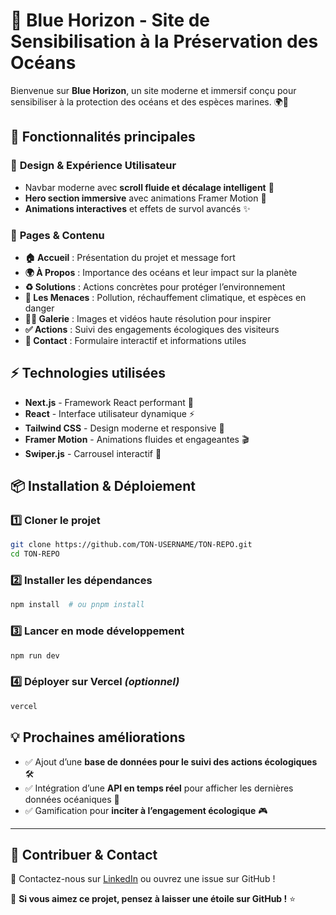 # 🌊 Blue Horizon - Site de Sensibilisation à la Préservation des Océans

Bienvenue sur **Blue Horizon**, un site moderne et immersif conçu pour sensibiliser à la protection des océans et des espèces marines. 🌍🐬

## 🚀 Fonctionnalités principales

### 🎨 **Design & Expérience Utilisateur**
- Navbar moderne avec **scroll fluide et décalage intelligent** 📜
- **Hero section immersive** avec animations Framer Motion 🎥
- **Animations interactives** et effets de survol avancés ✨

### 📖 **Pages & Contenu**
- **🏠 Accueil** : Présentation du projet et message fort 
- **🌍 À Propos** : Importance des océans et leur impact sur la planète 
- **♻️ Solutions** : Actions concrètes pour protéger l’environnement 
- **🚨 Les Menaces** : Pollution, réchauffement climatique, et espèces en danger 
- **🎥📸 Galerie** : Images et vidéos haute résolution pour inspirer 
- **✅ Actions** : Suivi des engagements écologiques des visiteurs 
- **📩 Contact** : Formulaire interactif et informations utiles 

## ⚡ Technologies utilisées
- **Next.js** - Framework React performant 🚀
- **React** - Interface utilisateur dynamique ⚡
- **Tailwind CSS** - Design moderne et responsive 💎
- **Framer Motion** - Animations fluides et engageantes 🎬
- **Swiper.js** - Carrousel interactif 📸

## 📦 Installation & Déploiement

### 1️⃣ Cloner le projet
```bash
git clone https://github.com/TON-USERNAME/TON-REPO.git
cd TON-REPO
```

### 2️⃣ Installer les dépendances
```bash
npm install  # ou pnpm install
```

### 3️⃣ Lancer en mode développement
```bash
npm run dev
```

### 4️⃣ Déployer sur Vercel *(optionnel)*
```bash
vercel
```

## 💡 Prochaines améliorations
- ✅ Ajout d’une **base de données pour le suivi des actions écologiques** 🛠️
- ✅ Intégration d’une **API en temps réel** pour afficher les dernières données océaniques 🌊
- ✅ Gamification pour **inciter à l’engagement écologique** 🎮

---

## 💬 Contribuer & Contact
📩 Contactez-nous sur [LinkedIn](https://linkedin.com) ou ouvrez une issue sur GitHub !

🌟 **Si vous aimez ce projet, pensez à laisser une étoile sur GitHub !** ⭐


